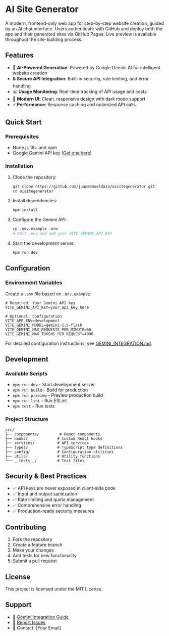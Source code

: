 # AI Site Generator

A modern, frontend-only web app for step-by-step website creation, guided by an AI chat interface. Users authenticate with GitHub and deploy both the app and their generated sites via GitHub Pages. Live preview is available throughout the site-building process.

## Features

- 🤖 **AI-Powered Generation**: Powered by Google Gemini AI for intelligent website creation
- 🔒 **Secure API Integration**: Built-in security, rate limiting, and error handling
- 📊 **Usage Monitoring**: Real-time tracking of API usage and costs
- 🎨 **Modern UI**: Clean, responsive design with dark mode support
- ⚡ **Performance**: Response caching and optimized API calls

## Quick Start

### Prerequisites

- Node.js 18+ and npm
- Google Gemini API key ([Get one here](https://makersuite.google.com/app/apikey))

### Installation

1. Clone the repository:
   ```bash
   git clone https://github.com/juanmanueldaza/aisitegenerator.git
   cd aisitegenerator
   ```

2. Install dependencies:
   ```bash
   npm install
   ```

3. Configure the Gemini API:
   ```bash
   cp .env.example .env
   # Edit .env and add your VITE_GEMINI_API_KEY
   ```

4. Start the development server:
   ```bash
   npm run dev
   ```

## Configuration

### Environment Variables

Create a `.env` file based on `.env.example`:

```env
# Required: Your Gemini API key
VITE_GEMINI_API_KEY=your_api_key_here

# Optional: Configuration
VITE_APP_ENV=development
VITE_GEMINI_MODEL=gemini-1.5-flash
VITE_GEMINI_MAX_REQUESTS_PER_MINUTE=60
VITE_GEMINI_MAX_TOKENS_PER_REQUEST=4096
```

For detailed configuration instructions, see [GEMINI_INTEGRATION.md](./GEMINI_INTEGRATION.md).

## Development

### Available Scripts

- `npm run dev` - Start development server
- `npm run build` - Build for production
- `npm run preview` - Preview production build
- `npm run lint` - Run ESLint
- `npm test` - Run tests

### Project Structure

```
src/
├── components/         # React components
├── hooks/             # Custom React hooks
├── services/          # API services
├── types/             # TypeScript type definitions
├── config/            # Configuration utilities
├── utils/             # Utility functions
└── __tests__/         # Test files
```

## Security & Best Practices

- ✅ API keys are never exposed in client-side code
- ✅ Input and output sanitization
- ✅ Rate limiting and quota management
- ✅ Comprehensive error handling
- ✅ Production-ready security measures

## Contributing

1. Fork the repository
2. Create a feature branch
3. Make your changes
4. Add tests for new functionality
5. Submit a pull request

## License

This project is licensed under the MIT License.

## Support

- 📖 [Gemini Integration Guide](./GEMINI_INTEGRATION.md)
- 🐛 [Report Issues](https://github.com/juanmanueldaza/aisitegenerator/issues)
- 📧 Contact: [Your Email]
